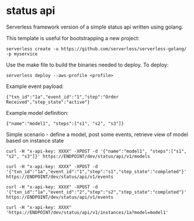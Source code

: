 # status api

Serverless framework version of a simple status api written using golang.

This template is useful for bootstrapping a new project:

```
serverless create -u https://github.com/serverless/serverless-golang/ -p myservice
```

Use the make file to build the binaries needed to deploy. To deploy:

```
serverless deploy --aws-profile <profile>
```

Example event payload:

```
{"txn_id":"1a","event_id":"1","step":"Order Received","step_state":"active"}
```

Example model definition:

```
{"name":"model1", "steps":["s1", "s2", "s3"]}
```

Simple scenario - define a model, post some events, retrieve view
of model based on instance state

```
curl -H "x-api-key: XXXX" -XPOST -d '{"name":"model1", "steps":["s1", "s2", "s3"]}' https://ENDPOINT/dev/status/api/v1/models

curl -H "x-api-key: XXXX" -XPOST -d '{"txn_id":"1a","event_id":"1","step":"s1","step_state":"completed"}' https://ENDPOINT/dev/status/api/v1/events

curl -H "x-api-key: XXXX" -XPOST -d '{"txn_id":"1a","event_id":"2","step":"s2","step_state":"completed"}' https://ENDPOINT/dev/status/api/v1/events
 
curl -H "x-api-key: XXXX"  'https://ENDPOINT/dev/status/api/v1/instances/1a?model=model1'
```

